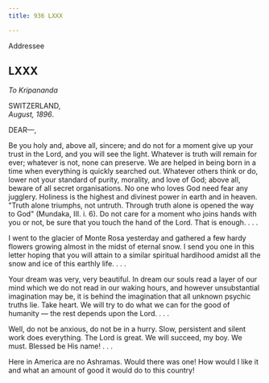 ```yaml
---
title: 936 LXXX

---
```

  

  
 Addressee

## LXXX

*To Kripananda*

SWITZERLAND,  
*August, 1896*.

DEAR—,

Be you holy and, above all, sincere; and do not for a moment give up
your trust in the Lord, and you will see the light. Whatever is truth
will remain for ever; whatever is not, none can preserve. We are helped
in being born in a time when everything is quickly searched out.
Whatever others think or do, lower not your standard of purity,
morality, and love of God; above all, beware of all secret
organisations. No one who loves God need fear any jugglery. Holiness is
the highest and divinest power in earth and in heaven. "Truth alone
triumphs, not untruth. Through truth alone is opened the way to God"
(Mundaka, III. i. 6). Do not care for a moment who joins hands with you
or not, be sure that you touch the hand of the Lord. That is enough. . .
.

I went to the glacier of Monte Rosa yesterday and gathered a few hardy
flowers growing almost in the midst of eternal snow. I send you one in
this letter hoping that you will attain to a similar spiritual hardihood
amidst all the snow and ice of this earthly life. . . .

Your dream was very, very beautiful. In dream our souls read a layer of
our mind which we do not read in our waking hours, and however
unsubstantial imagination may be, it is behind the imagination that all
unknown psychic truths lie. Take heart. We will try to do what we can
for the good of humanity — the rest depends upon the Lord. . . .

Well, do not be anxious, do not be in a hurry. Slow, persistent and
silent work does everything. The Lord is great. We will succeed, my boy.
We must. Blessed be His name! . . .

Here in America are no Ashramas. Would there was one! How would I like
it and what an amount of good it would do to this country!